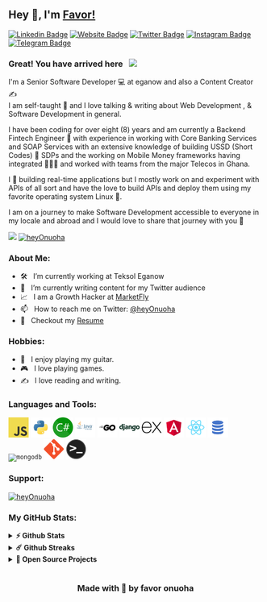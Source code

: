 ## Hey 👋, I'm [Favor!](https://github.com/heyOnuoha/)

[![Linkedin Badge](https://img.shields.io/badge/-LinkedIn-0e76a8?style=flat-square&logo=Linkedin&logoColor=white)](https://www.linkedin.com/in/favour-onuoha-882bb316b)
[![Website Badge](https://img.shields.io/badge/Website-3b5998?style=flat-square&logo=google-chrome&logoColor=white)](https://heyonuoha.live/)
[![Twitter Badge](https://img.shields.io/badge/-Twitter-00acee?style=flat-square&logo=Twitter&logoColor=white)](https://twitter.com/heyOnuoha)
[![Instagram Badge](https://img.shields.io/badge/-Instagram-e4405f?style=flat-square&logo=Instagram&logoColor=white)](https://www.instagram.com/heyonuoha)
[![Telegram Badge](https://img.shields.io/badge/-Telegram-0088cc?style=flat-square&logo=Telegram&logoColor=white)](https://t.me/heyOnuoha)
<!-- 
<img align="right" height="420"  alt="" src="https://github.com/heyOnuoha/heyOnuoha/blob/main/images/banner2.png" />

<br />
 -->
### Great! You have arrived here &nbsp; ![](https://visitor-badge.glitch.me/badge?page_id=heyOnuoha.heyOnuoha&style=flat-square&color=0088cc)

I'm a Senior Software Developer 💻 at eganow and also a Content Creator ✍️ <br />
I am self-taught 🚀 and I love talking & writing about Web Development , & Software Development in general.

I have been coding for over eight (8) years and am currently a Backend Fintech Engineer 💸 with experience in working with Core Banking Services and SOAP Services with an extensive knowledge of building USSD (Short Codes) 📱 SDPs and the working on Mobile Money frameworks having integrated 👨🏻‍💻 and worked with teams from the major Telecos in Ghana.

I 💛 building real-time applications but I mostly work on and experiment with APIs of all sort and have the love to build APIs and deploy them using my favorite operating system Linux 👾.

I am on a journey to make Software Development accessible to everyone in my locale and abroad and I would love to share that journey with you 💛


[![](https://gitwar.herokuapp.com/badge?username=heyOnuoha&label=Gitwar%20Profile%20Score&style=for-the-badge&color=0088cc)](https://gitwar.herokuapp.com/) <a href="https://twitter.com/heyOnuoha" target="blank"><img src="https://img.shields.io/twitter/follow/heyOnuoha?logo=twitter&style=for-the-badge" alt="heyOnuoha" /></a>

### About Me:

- 🛠 &nbsp; I’m currently working at Teksol Eganow
- 🚀 &nbsp; I’m currently writing content for my Twitter audience
- 📈 &nbsp; I am a Growth Hacker at [MarketFly](https://marketfly.io)
- 📫 &nbsp; How to reach me on Twitter: [@heyOnuoha](https://twitter.com/heyOnuoha)
- 📝 &nbsp; Checkout my [Resume](https://github.com/heyOnuoha/heyOnuoha/blob/master/resume.pdf)

### Hobbies:

- 🎸 &nbsp; I enjoy playing my guitar.
- 🎮 &nbsp; I love playing games.
- ✍️ &nbsp; I love reading and writing.

### Languages and Tools:

<code><img height="40" src="https://raw.githubusercontent.com/github/explore/80688e429a7d4ef2fca1e82350fe8e3517d3494d/topics/javascript/javascript.png" alt="javascript"></code>
<code><img height="40" src="https://raw.githubusercontent.com/github/explore/80688e429a7d4ef2fca1e82350fe8e3517d3494d/topics/python/python.png" alt="python"></code>
<code><img height="40" src="https://raw.githubusercontent.com/github/explore/80688e429a7d4ef2fca1e82350fe8e3517d3494d/topics/csharp/csharp.png" alt="csharp"></code>
<code><img height="40" src="https://raw.githubusercontent.com/github/explore/80688e429a7d4ef2fca1e82350fe8e3517d3494d/topics/java/java.png" alt="java"></code>
<code><img height="40" src="https://raw.githubusercontent.com/github/explore/80688e429a7d4ef2fca1e82350fe8e3517d3494d/topics/go/go.png" alt="go"></code>
<code><img height="40" src="https://raw.githubusercontent.com/github/explore/80688e429a7d4ef2fca1e82350fe8e3517d3494d/topics/django/django.png" alt="django"></code>
<code><img height="40" src="https://raw.githubusercontent.com/devicons/devicon/master/icons/express/express-original.svg" alt="expressjs"></code>
<code><img height="40" src="https://raw.githubusercontent.com/github/explore/80688e429a7d4ef2fca1e82350fe8e3517d3494d/topics/angular/angular.png" alt="angular"></code>
<code><img height="40" src="https://raw.githubusercontent.com/github/explore/80688e429a7d4ef2fca1e82350fe8e3517d3494d/topics/react/react.png" alt="react"></code>
<code><img height="40" src="https://raw.githubusercontent.com/github/explore/80688e429a7d4ef2fca1e82350fe8e3517d3494d/topics/sql/sql.png" alt="sql"></code>
<code><img height="40" src="https://encrypted-tbn0.gstatic.com/images?q=tbn%3AANd9GcSTTzPAw-55ssm1Im594xYZ9eRQu2JylrkYLg&usqp=CAU" alt="mongodb"></code>
<code><img height="40" src="https://raw.githubusercontent.com/devicons/devicon/master/icons/git/git-original.svg" alt="git"></code>
<code><img height="40" src="https://raw.githubusercontent.com/github/explore/80688e429a7d4ef2fca1e82350fe8e3517d3494d/topics/terminal/terminal.png" alt="terminal"></code>

<!--
<code><img height="25" src="https://raw.githubusercontent.com/github/explore/80688e429a7d4ef2fca1e82350fe8e3517d3494d/topics/sass/sass.png" alt="sass"></code>
-->

### Support:

<a href="https://www.buymeacoffee.com/heyOnuoha"> <img align="center" src="https://cdn.buymeacoffee.com/buttons/v2/default-yellow.png" height="50" width="210" alt="heyOnuoha" /></a>

### My GitHub Stats:

<details>	
  <summary><b>⚡ Github Stats</b></summary>

  <br />
  <img height="180em" src="https://github-readme-stats.vercel.app/api?username=heyOnuoha&show_icons=true&hide_border=true&&count_private=true&include_all_commits=true" />
  <img height="180em" src="https://github-readme-stats.vercel.app/api/top-langs/?username=heyOnuoha&exclude_repo=KNN-Image-Classification&show_icons=true&hide_border=true&layout=compact&langs_count=8"/>
</details>

<details>	
  <summary><b>☄️ Github Streaks</b></summary>

  <br />
  <img height="180em" src="https://github-readme-streak-stats.herokuapp.com/?user=heyOnuoha&hide_border=true" />
</details>

<details>
  <summary><b>🚀 Open Source Projects</b></summary>

  <br />
  <table>
    <thead align="center">
      <tr border: none;>
        <td><b>💻 Projects</b></td>
        <td><b>🌟 Stars</b></td>
        <td><b>🍴 Forks</b></td>
        <td><b>🐛 Issues</b></td>
        <td><b>🔔 Pull Requests</b></td>
        <td><b>👨‍💻 Language</b></td>
      </tr>
    </thead>
    <tbody>
      <tr>
	<td><a href="https://github.com/heyOnuoha/heyOnuoha"><b>🤓 heyOnuoha</b></a></td>
        <td><img alt="Stars" src="https://img.shields.io/github/stars/heyOnuoha/heyOnuoha?style=flat-square&labelColor=343b41"/></td>
        <td><img alt="Forks" src="https://img.shields.io/github/forks/heyOnuoha/heyOnuoha?style=flat-square&labelColor=343b41"/></td>
        <td><img alt="Issues" src="https://img.shields.io/github/issues/heyOnuoha/heyOnuoha?style=flat-square"/></td>
        <td><img alt="Pull Requests" src="https://img.shields.io/github/issues-pr/heyOnuoha/heyOnuoha?style=flat-square"/></td>
        <td><img alt="Language" src="https://img.shields.io/badge/markdown-100%25-blue?style=flat-square"/></td> 
      </tr>
    </tbody>
  </table>
  <br />
</details>

#

<div align="center">

### Made with 💛 by favor onuoha

</div>
